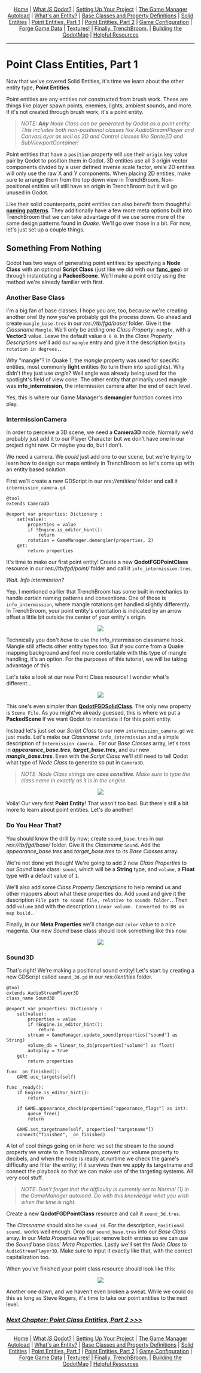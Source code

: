 <p align=center>
<a href="../readme.md">Home</a> |
<a href="qodot.md">What <i>IS</i> Qodot?</a> | 
<a href="setup.md">Setting Up Your Project</a> | 
<a href="gamemanager.md">The Game Manager Autoload</a> | 
<a href="entities.md">What's an Entity?</a> | 
<a href="baseclass.md">Base Classes and Property Definitions</a> | 
<a href="solidclass.md">Solid Entities</a> | 
<a href="pointclass.md">Point Entities, Part 1</a> | 
<a href="pointclass2.md">Point Entities, Part 2</a> | 
<a href="gameconfig.md">Game Configuration</a> | 
<a href="fgd.md">Forge Game Data</a> | 
<a href="textures.md">Textures!</a> | 
<a href="trenchbroom.md">Finally. TrenchBroom.</a> | 
<a href="qodotmap.md">Building the QodotMap</a> | 
<a href="resources.md">Helpful Resources</a>
</p>

---

# Point Class Entities, Part 1

Now that we've covered Solid Entities, it's time we learn about the other entity type, **Point Entities**.

Point entities are any entities _not_ constructed from brush work. These are things like player spawn points, enemies, lights, ambient sounds, and more. If it's not created through brush work, it's a point entity.

> _NOTE: **Any** Node Class can be generated by Qodot as a point entity. This includes both non-positional classes like AudioStreamPlayer and CanvasLayer as well as 2D and Control classes like Sprite2D and SubViewportContainer!_

Point entities that have a `position` property will use their `origin` key value pair by Qodot to position them in Godot. 3D entities use all 3 origin vector components divided by a user defined inverse scale factor, while 2D entities will only use the raw X and Y components. When placing 2D entities, make sure to arrange them from the top down view in TrenchBroom. Non-positional entities will still have an origin in TrenchBroom but it will go unused in Godot.

Like their solid counterparts, point entities can also benefit from thoughtful [**naming patterns**](entities.md#naming-patterns). They additionally have a few more meta options built into TrenchBroom that we can take advantage of if we use some more of the same design patterns found in _Quake_. We'll go over those in a bit. For now, let's just set up a couple things.

## Something From Nothing

Qodot has two ways of generating point entities: by specifying a **Node Class** with an optional **Script Class** (just like we did with our [**func_geo**](solidclass.md#back-to-func_geotres)) or through instantiating a **PackedScene**. We'll make a point entity using the method we're already familiar with first.

### Another Base Class

I'm a big fan of base classes. I hope you are, too, because we're creating another one! By now you've probably got the process down. Go ahead and create `mangle_base.tres` in our _res://tb/fgd/base/_ folder. Give it the _Classname_ `Mangle`. We'll only be adding one _Class Property_: `mangle`, with a **Vector3** value. Leave the default value `0 0 0`. In the _Class Property Descriptions_ we'll add our `mangle` entry and give it the description `Entity rotation in degrees.`.

Why "mangle"? In Quake 1, the _mangle_ property was used for specific entities, most commonly **light** entities (to turn them into spotlights). Why didn't they just use _angle_? Well angle was already being used for the spotlight's field of view cone. The other entity that primarily used mangle was **info_intermission**, the intermission camera after the end of each level.

Yes, this is where our Game Manager's **demangler** function comes into play.

### IntermissionCamera

In order to perceive a 3D scene, we need a **Camera3D** node. Normally we'd probably just add it to our Player Character but we don't have one in our project right now. Or maybe you do, but _I_ don't.

We need a camera. We _could_ just add one to our scene, but we're trying to learn how to design our maps entirely in TrenchBroom so let's come up with an entity based solution.

First we'll create a new GDScript in our _res://entities/_ folder and call it `intermission_camera.gd`.

```gdscript
@tool
extends Camera3D

@export var properties: Dictionary :
	set(value):
		properties = value
		if !Engine.is_editor_hint():
			return
		rotation = GameManager.demangler(properties, 2)
	get:
		return properties
```

It's time to make our first point entity! Create a new **QodotFGDPointClass** resource in our _res://tb/fgd/point/_ folder and call it `info_intermission.tres`.

_Wait. Info intermission?_

Yep. I mentioned earlier that TrenchBroom has some built in mechanics to handle certain naming patterns and conventions. One of those is `info_intermission`, where mangle rotations get handled slightly differently. In TrenchBroom, your point entity's orientation is indicated by an arrow offset a little bit outside the center of your entity's origin.

<p align=center><img src="../images/info_intermission.png">

Technically you don't _have_ to use the info_intermission classname hook. Mangle still affects other entity types too. But if you come from a Quake mapping background and feel more comfortable with this type of mangle handling, it's an option. For the purposes of this tutorial, we will be taking advantage of this.

Let's take a look at our new Point Class resource! I wonder what's different...

<p align=center><img src="../images/pointclass.png">

This one's even simpler than [**QodotFGDSolidClass**](solidclass.md#func_geo). The only new property is `Scene File`. As you might've already guessed, this is where we put a **PackedScene** if we want Qodot to instantiate it for this point entity.

Instead let's just set our _Script Class_ to our new `intermission_camera.gd` we just made. Let's make our _Classname_ `info_intermission` and a simple description of `Intermission camera.`. For our _Base Classes_ array, let's toss in ***appearance_base.tres***, ***target_base.tres***, and our new ***mangle_base.tres***. Even with the _Script Class_ we'll still need to tell Qodot what type of _Node Class_ to generate so put in `Camera3D`.

> _NOTE: Node Class strings are **case sensitive**. Make sure to type the class name in exactly as it is in the engine._

<p align=center><img src="../images/info_intermission2.png">

Voila! Our very first **Point Entity**! That wasn't too bad. But there's still a bit more to learn about point entities. Let's do another!

### Do You Hear That?

You should know the drill by now; create `sound_base.tres` in our _res://tb/fgd/base/_ folder. Give it the _Classname_ `Sound`. Add the *appearance_base.tres* and *target_base.tres* to its _Base Classes_ array.

We're not done yet though! We're going to add 2 new _Class Properties_ to our _Sound_ base class: `sound`, which will be a **String** type, and `volume`, a **Float** type with a default value of `1`.

We'll also add some _Class Property Descriptions_ to help remind us and other mappers about what these properties do. Add `sound` and give it the description `File path to sound file, relative to sounds folder.`. Then add `volume` and with the description `Linear volume. Converted to DB on map build.`.

Finally, in our **Meta Properties** we'll change our `color` value to a nice magenta. Our new _Sound_ base class should look something like this now:

<p align=center><img src="../images/sound0.png">

### Sound3D

That's right! We're making a positional sound entity! Let's start by creating a new GDScript called `sound_3d.gd` in our _res://entities_ folder.

```gdscript
@tool
extends AudioStreamPlayer3D
class_name Sound3D

@export var properties: Dictionary :
	set(value):
		properties = value
		if !Engine.is_editor_hint():
			return
		stream = GameManager.update_sound(properties["sound"] as String)
		volume_db = linear_to_db(properties["volume"] as float)
		autoplay = true
	get:
		return properties

func _on_finished():
	GAME.use_targets(self)

func _ready():
	if Engine.is_editor_hint():
		return
	
	if GAME.appearance_check(properties["appearance_flags"] as int):
		queue_free()
		return
	
	GAME.set_targetname(self, properties["targetname"])
	connect("finished", _on_finished)
```

A lot of cool things going on in here: we set the stream to the sound property we wrote to in TrenchBroom, convert our volume property to decibels, and when the node is ready at runtime we check the game's difficulty and filter the entity; if it survives then we apply its targetname and connect the playback so that we can make use of the targeting systems. All very cool stuff.

> _NOTE: Don't forget that the difficulty is currently set to Normal (1) in the GameManager autoload. Do with this knowledge what you wish when the time is right._

Create a new **QodotFGDPointClass** resource and call it `sound_3d.tres`.

The _Classname_ should also be `sound_3d`. For the description, `Positional sound.` works well enough. Drop our `sound_base.tres` into our _Base Class_ array. In our _Meta Properties_ we'll just remove both entries so we can use the _Sound_ base class' _Meta Properties_. Lastly we'll set the _Node Class_ to `AudioStreamPlayer3D`. Make sure to input it exactly like that, with the correct capitalization too.

When you've finished your point class resource should look like this:

<p align=center><img src="../images/sound1.png">

Another one down, and we haven't even broken a sweat. While we could do this as long as Steve Rogers, it's time to take our point entities to the next level.

### [**_Next Chapter: Point Class Entities, Part 2 >>>_**](pointclass2.md)

---

<p align=center>
<a href="../readme.md">Home</a> |
<a href="qodot.md">What <i>IS</i> Qodot?</a> | 
<a href="setup.md">Setting Up Your Project</a> | 
<a href="gamemanager.md">The Game Manager Autoload</a> | 
<a href="entities.md">What's an Entity?</a> | 
<a href="baseclass.md">Base Classes and Property Definitions</a> | 
<a href="solidclass.md">Solid Entities</a> | 
<a href="pointclass.md">Point Entities, Part 1</a> | 
<a href="pointclass2.md">Point Entities, Part 2</a> | 
<a href="gameconfig.md">Game Configuration</a> | 
<a href="fgd.md">Forge Game Data</a> | 
<a href="textures.md">Textures!</a> | 
<a href="trenchbroom.md">Finally. TrenchBroom.</a> | 
<a href="qodotmap.md">Building the QodotMap</a> | 
<a href="resources.md">Helpful Resources</a>
</p>